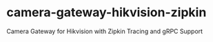 # camera-gateway-hikvision-zipkin
Camera Gateway for Hikvision with Zipkin Tracing and gRPC Support
